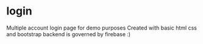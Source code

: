 # login
Multiple account login page for demo purposes
Created with basic html css and bootstrap
backend is governed by firebase :)
